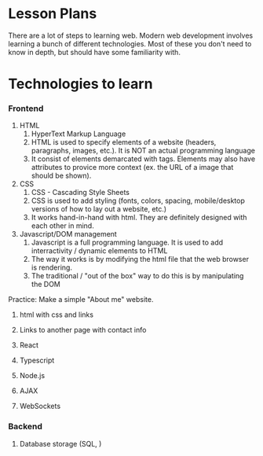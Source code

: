 # Lesson Plans

There are a lot of steps to learning web. Modern web development involves learning a bunch of different technologies. Most of these you don't need to know in depth, but should have some familiarity with.

# Technologies to learn

### Frontend
1. HTML
   1. HyperText Markup Language
   2. HTML is used to specify elements of a website (headers, paragraphs, images, etc.). It is NOT an actual programming language
   3. It consist of elements demarcated with tags. Elements may also have attributes to provice more context (ex. the URL of a image that should be shown).
2. CSS
   1. CSS - Cascading Style Sheets
   2. CSS is used to add styling (fonts, colors, spacing, mobile/desktop versions of how to lay out a website, etc.)
   3. It works hand-in-hand with html. They are definitely designed with each other in mind.
3. Javascript/DOM management
   1. Javascript is a full programming language. It is used to add interractivity / dynamic elements to HTML
   2. The way it works is by modifying the html file that the web browser is rendering.
   3. The traditional / "out of the box" way to do this is by manipulating the DOM

Practice: Make a simple "About me" website.
1. html with css and links
2. Links to another page with contact info


3. React
4. Typescript
5. Node.js
6. AJAX
7. WebSockets

### Backend
1. Database storage (SQL, )